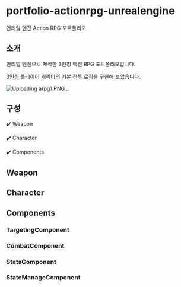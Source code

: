 # portfolio-actionrpg-unrealengine
언리얼 엔진 Action RPG 포트폴리오


## 소개
언리얼 엔진으로 제작한 3인칭 액션 RPG 포트폴리오입니다.


3인칭 플레이어 캐릭터의 기본 전투 로직을 구현해 보았습니다.


![Uploading arpg1.PNG…]()


## 구성
:heavy_check_mark: Weapon


:heavy_check_mark: Character


:heavy_check_mark: Components


## Weapon


## Character


## Components


### TargetingComponent


### CombatComponent


### StatsComponent


### StateManageComponent
